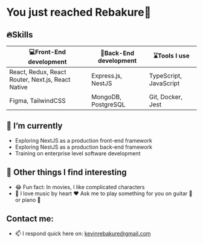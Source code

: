 # You just reached Rebakure👋

## 🔥Skills

|💻Front-End development | 🚥Back-End development | ⌛Tools I use |
|--------------------|----------------------|------------|
|React, Redux, React Router, Next.js, React Native | Express.js, NestJS | TypeScript, JavaScript |
| Figma, TailwindCSS | MongoDB, PostgreSQL | Git, Docker, Jest |
  
## 🌱 I’m currently 
- Exploring NextJS as a production front-end framework
- Exploring NestJS as a production back-end framework
- Training on enterprise level software development

## 💪 Other things I find interesting

- 😂 Fun fact: In movies, I like complicated characters
- 🎹 I love music by heart ❤️ Ask me to play something for you on guitar 🎸 or piano 🎹

## Contact me:

- 📫 I respond quick here on: kevinrebakure@gmail.com
